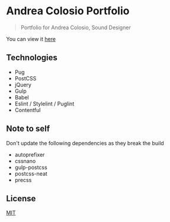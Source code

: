 # Andrea Colosio Portfolio

> Portfolio for Andrea Colosio, Sound Designer

You can view it [here](https://andreacolosiosound.com/en)

## Technologies

- Pug
- PostCSS
- jQuery
- Gulp
- Babel
- Eslint / Stylelint / Puglint
- Contentful

## Note to self

Don't update the following dependencies as they break the build

- autoprefixer
- cssnano
- gulp-postcss
- postcss-neat
- precss

## License

[MIT](LICENSE)
